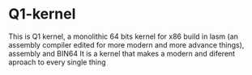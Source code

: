 # Q1-kernel

This is Q1 kernel, a monolithic 64 bits kernel for x86 build in lasm (an assembly compiler edited for more modern and more advance things), assembly and BIN64
It is a kernel that makes a modern and diferent aproach to every single thing

